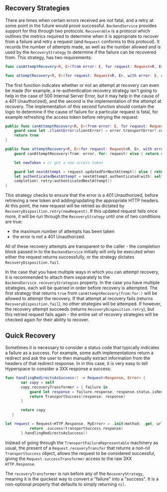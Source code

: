 ## Recovery Strategies

There are times when certain errors received are not fatal, and a retry at some point in the future would prove successful. `BackendService` provides support for this through two protocols. `Recoverable` is a protocol which outlines the metrics required to determine when it is appropriate to recover from a failure and retry a request (and `Request` conforms to this protocol). It records the number of attempts made, as well as the number allowed and is used by the `RecoveryStrategy` to determine if the failure can be recovered from. This strategy, has two requirements:

```swift
func canAttemptRecovery<R, E>(from error: E, for request: Request<R, E>) -> Bool

func attemptRecovery<R, E>(for request: Request<R, E>, with error: E, completion: @escaping (RecoveryDisposition<Request<R, E>>) -> Void)
```

The first function indicates whether or not an attempt at recovery can even be made (for example, a re-authentication recovery strategy isn't going to help in the case of 500 Internal Server Error, but it may help in the cause of a 401 Unauthorized), and the second is the implementation of the attempt at recovery. The implementation of this second function should contain the logic to determine if the cause of failure for a particular request is fatal, for example refreshing the access token before retrying the request:

```swift
public func canAttemptRecovery<R, E>(from error: E, for request: Request<R, E>) -> Bool where E: TransportFailureRepresentable {
    guard case let .clientError(clientError) = error.transportError?.code, clientError == .unauthorized else { return false }
    return true
}

public func attemptRecovery<R, E>(for request: Request<R, E>, with error: E, completion: @escaping (RecoveryDisposition<Request<R, E>>) -> Void)  where E: TransportFailureRepresentable {
    guard canAttemptRecovery(from: error, for: request) else { return completion(.fail) }

    let newToken = // get a new access token

    guard let nextAttempt = request.updatedForNextAttempt() else { return completion(.fail) }
    let authenticatedNextAttempt = nextAttempt.authenticated(with: self.requestAuthenticator, using: newToken)
    completion(.retry(authenticatedNextAttempt))
}
```

This strategy checks to ensure that the error is a 401 Unauthorized, before retrieving a new token and adding/updating the appropriate HTTP headers. At this point, the new request will be retried as dictated by `RecoveryDisposition.retry(newRequest)`. If this updated request fails once more, it will be run through the `RecoveryStrategy` until one of two conditions are true:
- the maximum number of attempts has been taken
- the error is not a 401 Unauthorized.

All of these recovery attempts are transparent to the caller - the completion block passed in to the `BackendService` initially will only be executed when either the request returns successfully, or the strategy dictates `RecoveryDisposition.fail`.

In the case that you have multiple ways in which you can attempt recovery, it is recommended to attach them separately to the `BackendService.recoveryStrategies` property. In the case you have multiple strategies, each will be queried in order before recovery is attempted. The first strategy that returns `true` from `canAttemptRecovery(from:for:)` will be allowed to attempt the recovery. If that attempt at recovery fails (returns `RecoveryDisposition.fail`), no other strategies will be attemped. If however, the recovery attempt succeeds (returns `RecoveryDisposition.retry`), but this retried request fails again - the entire set of recovery strategies will be checked again for their ability to recover.


## Quick Recovery

Sometimes it is necessary to consider a status code that typically indicates a failure as a success. For example, some auth implementations return a redirect and ask the user to then manually extract information from the headers of that redirect response. In in this case, it is very easy to tell Hyperspace to consider a 3XX response a success:

```swift
func handlingRedirectsAsSuccess() -> Request<Response, Error> {
       var copy = self
       copy.recoveryTransformer = { failure in
           guard let response = failure.response, response.status.isRedirection else { return nil }
           return TransportSuccess(response: response)
       }

       return copy
   }
```

```swift
let request = Request<HTTP.Response, MyError> = .init(method: .get, url: url, headers: [.accept: .applicationJSON]) { transportSuccess in
           return .success(transportSuccess.response)
       }.handlingRedirectsAsSuccess()
```

Instead of going through the `TransportFailureRepresentable` machinery as usual, the present of a `Request.recoveryTransfer` that returns a non-nil `TransportSuccess` object, allows the request to be considered successful, giving the `Request.successTransformer` access to the raw 3XX `HTTP.Response`.

The `recoveryTransformer` is run before any of the `RecoveryStrategy`, meaning it is the quickest way to convert a "failure" into a "success". It is a non-optional property that defaults to simply returning `nil`.
